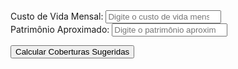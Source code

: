  <!DOCTYPE html>
<html lang="en">
<head>
    <meta charset="UTF-8">
    <meta name="viewport" content="width=device-width, initial-scale=1.0">
    <title>Calculadora de Coberturas Sugeridas</title>
    <link rel="stylesheet" href="styles.css">
</head>
<body>

<div>
    <label for="custoVida">Custo de Vida Mensal:</label>
    <input type="number" id="custoVida" placeholder="Digite o custo de vida mensal">
</div>

<div>
    <label for="patrimonio">Patrimônio Aproximado:</label>
    <input type="number" id="patrimonio" placeholder="Digite o patrimônio aproximado">
</div>

<button onclick="calcularCoberturas()">Calcular Coberturas Sugeridas</button>

<div id="resultado"></div>

<script>
    function formatarMoeda(valor) {
        return valor.toLocaleString('pt-BR', { style: 'currency', currency: 'BRL' });
    }

    function calcularCoberturas() {
        const custoVida = parseFloat(document.getElementById('custoVida').value);
        const patrimonio = parseFloat(document.getElementById('patrimonio').value);

        const invalidez = formatarMoeda(custoVida * 100);
        const doencasGraves = formatarMoeda(custoVida * 24);
        const auxilioFuneral = formatarMoeda(10000);
        
        const opcoesDiariasInternacao = [200, 250, 300, 350, 400, 450, 500, 550, 600];
        const diariasInternacao = formatarMoeda(opcoesDiariasInternacao.find(opcao => opcao >= custoVida / 30));

        let vitalicio = formatarMoeda(Math.max(80000, Math.ceil(patrimonio * 0.1 / 10000) * 10000));

        const resultadoHTML = `
            <h2>Coberturas Sugeridas</h2>
            <p>Cobertura de Invalidez: ${invalidez}</p>
            <p>Cobertura de Doenças Graves: ${doencasGraves}</p>
            <p>Cobertura de Auxílio Funeral: ${auxilioFuneral}</p>
            <p>Cobertura de Diárias de Internação Hospitalar: ${diariasInternacao}</p>
            <p>Cobertura Vitalícia: ${vitalicio}</p>
        `;

        document.getElementById('resultado').innerHTML = resultadoHTML;
    }
</script>

</body>
</html>
